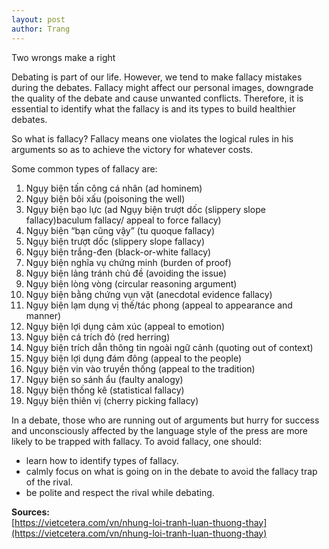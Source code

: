 ```yaml
---
layout: post
author: Trang
---
```


Two wrongs make a right

Debating is part of our life. However, we tend to make fallacy mistakes during the debates. Fallacy might affect our personal images, downgrade the quality of the debate and cause unwanted conflicts. Therefore, it is essential to identify what the fallacy is and its types to build healthier debates.

So what is fallacy? Fallacy means one violates the logical rules in his arguments so as to achieve the victory for whatever costs.

Some common types of fallacy are:
<ol>
  <li>Ngụy biện tấn công cá nhân (ad hominem) </li>
  <li>Ngụy biện bôi xấu (poisoning the well) </li>
  <li>Ngụy biện bạo lực (ad Ngụy biện trượt dốc (slippery slope fallacy)baculum fallacy/ appeal to force fallacy) </li>
  <li>Ngụy biện “bạn cũng vậy” (tu quoque fallacy) </li>
  <li>Ngụy biện trượt dốc (slippery slope fallacy) </li>
  <li>Ngụy biện trắng-đen (black-or-white fallacy) </li>
  <li>Ngụy biện nghĩa vụ chứng minh (burden of proof) </li>
  <li>Ngụy biện lảng tránh chủ đề (avoiding the issue) </li>
  <li>Ngụy biện lòng vòng (circular reasoning argument) </li>
  <li>Ngụy biện bằng chứng vụn vặt (anecdotal evidence fallacy) </li>
  <li>Ngụy biện lạm dụng vị thế/tác phong (appeal to appearance and manner) </li>
  <li>Ngụy biện lợi dụng cảm xúc (appeal to emotion) </li>
  <li>Ngụy biện cá trích đỏ (red herring) </li>
  <li>Ngụy biện trích dẫn thông tin ngoài ngữ cảnh (quoting out of context) </li>
  <li>Ngụy biện lợi dụng đám đông (appeal to the people) </li>
  <li>Ngụy biện vin vào truyền thống (appeal to the tradition) </li>
  <li>Ngụy biện so sánh ẩu (faulty analogy) </li>
  <li>Ngụy biện thống kê (statistical fallacy) </li>
  <li>Ngụy biện thiên vị (cherry picking fallacy) </li>
</ol>

In a debate, those who are running out of arguments but hurry for success and unconsciously affected by the language style of the press are more likely to be trapped with fallacy. To avoid fallacy, one should:
<ul>
  <li> learn how to identify types of fallacy. </li>
  <li> calmly focus on what is going on in the debate to avoid the fallacy trap of the rival. </li>
  <li> be polite and respect the rival while debating. </li>
</ul>

<b> Sources: </b>
<br>
[https://vietcetera.com/vn/nhung-loi-tranh-luan-thuong-thay](https://vietcetera.com/vn/nhung-loi-tranh-luan-thuong-thay)
